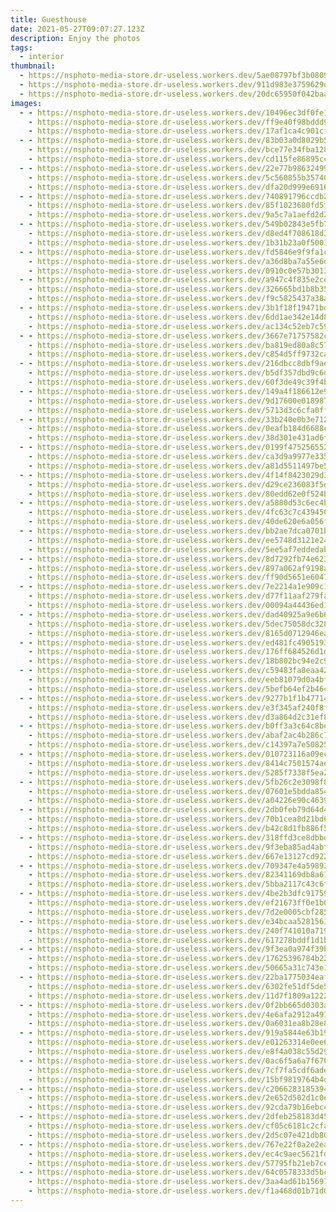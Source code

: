 ```yaml
---
title: Guesthouse
date: 2021-05-27T09:07:27.123Z
description: Enjoy the photos
tags:
  - interior
thumbnail:
  - https://nsphoto-media-store.dr-useless.workers.dev/5ae08797bf3b08098f0c6bed4f8e654cad0644c415b338f504525a69e730a9dd:image/avif
  - https://nsphoto-media-store.dr-useless.workers.dev/911d983e3759629da73c0dc1fa9dec4a2b878fe7b6e3c74144066e8dca1bf0f5:image/webp
  - https://nsphoto-media-store.dr-useless.workers.dev/20dc65950f042baa15c69b21cad5ab57cf66b5ced44bd554f00fb1e5dcd453dc:image/jpeg
images:
  - - https://nsphoto-media-store.dr-useless.workers.dev/10496ec3df0fe17951fffab24892c6bfb09ed3196b3ce17666098a3b59920122:image/avif
    - https://nsphoto-media-store.dr-useless.workers.dev/ff9e40f98bddd9bd1699d15ec696f947af80b8bb361f12dc2539af203a3fdf6d:image/webp
    - https://nsphoto-media-store.dr-useless.workers.dev/17af1ca4c901cfe4e58517603286ec8f857fd833304c0835aeee6ddd09ef9e6c:image/jpeg
  - - https://nsphoto-media-store.dr-useless.workers.dev/83b03a0d8029b5057673af84c428909a028305095f42f774f643c7fc32b76c60:image/avif
    - https://nsphoto-media-store.dr-useless.workers.dev/bce77e34fba1283586a80711f994260ab1eb0e96a474e0c6d488f0903a227e40:image/webp
    - https://nsphoto-media-store.dr-useless.workers.dev/cd115fe86895cc4031dd4cd468269af707d7080d34d6fdf6708bbac4c52eb019:image/jpeg
  - - https://nsphoto-media-store.dr-useless.workers.dev/22e77b9863249945fab193c9576a968adaa26f38c1fecf541602143801f0c527:image/avif
    - https://nsphoto-media-store.dr-useless.workers.dev/5c560855b35740134a8857f21ccd682bfe726c25d83d7ec778ad516605e0e69c:image/webp
    - https://nsphoto-media-store.dr-useless.workers.dev/dfa20d999e69166350a6d1361761d389ff13fd02a7bfcce9adab58c955d3015d:image/jpeg
  - - https://nsphoto-media-store.dr-useless.workers.dev/740891796ccdb29015567bac121e655751d0a35c20783bd9cb6036db77a774bf:image/avif
    - https://nsphoto-media-store.dr-useless.workers.dev/85f1023680fd5f3303ea669c79ca66378e0a1a7fb9aaa5ad6db063cd2b7ac63f:image/webp
    - https://nsphoto-media-store.dr-useless.workers.dev/9a5c7a1aefd2d28c6220f46170966d9072ee9c8e6b76d80059fec59f41d85515:image/jpeg
  - - https://nsphoto-media-store.dr-useless.workers.dev/549b02843e5fb70d31e356c1513dfb28e147b1fce53664f7b657bb485d7dc98a:image/avif
    - https://nsphoto-media-store.dr-useless.workers.dev/d8ed4f708618d33bcc0fd6a4412f38836eff2816e27aa90d562bbc61ebd1df71:image/webp
    - https://nsphoto-media-store.dr-useless.workers.dev/1b31b23a0f5003089a39e7349cfc9ce8302cf9785673dda2e791d562c2bf7b08:image/jpeg
  - - https://nsphoto-media-store.dr-useless.workers.dev/fd5846e9f9fa1c8ecf198f8a8edfdac24eeb90e5ccdca7907a21ee309a5485bd:image/avif
    - https://nsphoto-media-store.dr-useless.workers.dev/a36d8ba7a55e6d74c9393be3d45ba889a0e439c6174fb90c272b89e7a688c39a:image/webp
    - https://nsphoto-media-store.dr-useless.workers.dev/0910c0e57b3013578e4b223bf9e1898b5f1e794847bbf6e1170be5dbd4110b0d:image/jpeg
  - - https://nsphoto-media-store.dr-useless.workers.dev/a947c4f835e2cea3791ec877345d98844aee7acb52541bb08e4b59081c0adede:image/avif
    - https://nsphoto-media-store.dr-useless.workers.dev/326665bd1b8b355375926fd8f73e451ad2aa4e68dcfe6b2e51b614099985962c:image/webp
    - https://nsphoto-media-store.dr-useless.workers.dev/f9c5825437a38a3a4f43e4b58eae602fd2985906684ab0f22204a8eeb9f1b5cf:image/jpeg
  - - https://nsphoto-media-store.dr-useless.workers.dev/3b1f18f19471bdc694654cc3d9f87cfd161d6791672ad6c762168f8178f140a6:image/avif
    - https://nsphoto-media-store.dr-useless.workers.dev/6dd1ae342e14d8c535be36947fc7d2ea219f0b3639b22f405e136956753afc65:image/webp
    - https://nsphoto-media-store.dr-useless.workers.dev/ac134c52eb7c593b1f2db160a59f19e74ae068b1a525ec71f3e3d8bb732dce40:image/jpeg
  - - https://nsphoto-media-store.dr-useless.workers.dev/3667e71757582c697fc64d148ac97d9438f1a3a13f1809f90ae80eaf2dc4aa76:image/avif
    - https://nsphoto-media-store.dr-useless.workers.dev/ba819ed80a8c578dfc2985131a8eeb2b2fb63b6b5ee1273596a0de8a8ab31d79:image/webp
    - https://nsphoto-media-store.dr-useless.workers.dev/c854d5ff9732cad3375aa0537854e926d70a4900cfda1b17ea5a6a4722524012:image/jpeg
  - - https://nsphoto-media-store.dr-useless.workers.dev/216dbcc8dbf9ae134bf4b4bfc36c8232c918cb2ff14d5e2e720b760cc76d6039:image/avif
    - https://nsphoto-media-store.dr-useless.workers.dev/b5df357dbd9c6dbd344afb091250d073722860a4cf96b6c0be76919ff3c860c6:image/webp
    - https://nsphoto-media-store.dr-useless.workers.dev/60f3de49c39f4bef2f55dda731fd3793a93a2d8034062c2ed422fd8f624da41c:image/jpeg
  - - https://nsphoto-media-store.dr-useless.workers.dev/149a4f186612e946f81305059a3cfa054c54f4c52bd3049c0ce1915d155f2a4a:image/avif
    - https://nsphoto-media-store.dr-useless.workers.dev/9d17600e018987fd8b6463a890dcc0bf0b58c6c0a277fd653afdff18b296da52:image/webp
    - https://nsphoto-media-store.dr-useless.workers.dev/5713d3c6cfa0ff7d88fcd0758c84cb5106d4d839a267cd5bbb2fbff8e2e571be:image/jpeg
  - - https://nsphoto-media-store.dr-useless.workers.dev/33b240e0b3e71286a96e0dcfeda91f8ce19862fc99eb74877a4cae082ab164c8:image/avif
    - https://nsphoto-media-store.dr-useless.workers.dev/0eafb184d6688cda89783f724275a15075a57285c83c4fcbaea869d6426d7c7a:image/webp
    - https://nsphoto-media-store.dr-useless.workers.dev/38d301e431ad6f9c36980f341a83c13419deadedef7c26d2959b2cc876fd18be:image/jpeg
  - - https://nsphoto-media-store.dr-useless.workers.dev/0199f47525655253b7642a4900f72b665d51c57366f8d8906809ba4555f14290:image/avif
    - https://nsphoto-media-store.dr-useless.workers.dev/ca3d9a9977e3354bef3b6a1565a132c2e06194aa3939209513c1010d0600b15b:image/webp
    - https://nsphoto-media-store.dr-useless.workers.dev/a81d5511497be5323afef99ead3760ccc701acc622efa7a5c04f3a2b17409fcc:image/jpeg
  - - https://nsphoto-media-store.dr-useless.workers.dev/4f14f8423029d3404aae96d740d11f669c41ed837123f1ad571aab1a0ab61467:image/avif
    - https://nsphoto-media-store.dr-useless.workers.dev/d29ce236083f5d8cbb77295201effc2be2d8d89d5b5bdf6e95495c69ffa1def3:image/webp
    - https://nsphoto-media-store.dr-useless.workers.dev/80edd62e0f524b23ba079d4991533897eb09c20b2bb7cc8d153f984b135c52ee:image/jpeg
  - - https://nsphoto-media-store.dr-useless.workers.dev/a5880d53c6ec4ba21ef1ee9b4e4a9b99f231a07735264df0874ad7c8393c1021:image/avif
    - https://nsphoto-media-store.dr-useless.workers.dev/4fc63c7c43945062af0fb6fe46b506cb51b5f00f637e24ae146d01315e6e3ef3:image/webp
    - https://nsphoto-media-store.dr-useless.workers.dev/40de620e6a056f1d345062b9bdade3cc551f166720912d940d1146dd4528c455:image/jpeg
  - - https://nsphoto-media-store.dr-useless.workers.dev/bb2ae7dca0701bed2c96fb2acd54e6e29e9bf15606925e58eba0df2f6b6f8fb6:image/avif
    - https://nsphoto-media-store.dr-useless.workers.dev/ee5748d3121e241b6286f4d755b99f5c01761a2287e1f09fa44a9941dfdd2dd0:image/webp
    - https://nsphoto-media-store.dr-useless.workers.dev/5ee5af7eddedabd111add9b765c51e0df98a46af660e4f94829e56f3ce30a189:image/jpeg
  - - https://nsphoto-media-store.dr-useless.workers.dev/8d7292fb74e6237b5ea511edfdf79ce1bcff6ead5fabd87798a2e45f3ce920e1:image/avif
    - https://nsphoto-media-store.dr-useless.workers.dev/897a062af9198a92b1b1c71bca90f74c33817f185b890077e52d5650a8d5a6c7:image/webp
    - https://nsphoto-media-store.dr-useless.workers.dev/ff90d5651e6047a543f489efa62512f8e46a0ba3a1ad72c0fe74e4a66a8acdb6:image/jpeg
  - - https://nsphoto-media-store.dr-useless.workers.dev/7e2214a1e909c1bbb1d3236db87d11783ce52b568b51bebb6cffaefb6b27b070:image/avif
    - https://nsphoto-media-store.dr-useless.workers.dev/d77f11aaf279faf2c83ad640520277fa2e589a3ccc529764ebbc306edfeedd4b:image/webp
    - https://nsphoto-media-store.dr-useless.workers.dev/00094a44436ed1ddc86554f7ba69cd3eb7c205144952e21abdfab590f8f4e6c6:image/jpeg
  - - https://nsphoto-media-store.dr-useless.workers.dev/dad40925a9e6b6eb59d210a6d2135f42291da91a31173cfef62c0bad6480652d:image/avif
    - https://nsphoto-media-store.dr-useless.workers.dev/5dec75058dc3289c92a4101fb927bbc0aabb1a270e44df7790c4f2f954de7141:image/webp
    - https://nsphoto-media-store.dr-useless.workers.dev/8165d0712946ead2d3d90ae5adc95dd58e450878be04d5db3b9ba376fd85c634:image/jpeg
  - - https://nsphoto-media-store.dr-useless.workers.dev/ed481fc4905193c93b4d178ac6a34b58ec5f7833a5f388d75266dcbcd6517047:image/avif
    - https://nsphoto-media-store.dr-useless.workers.dev/176ff684526d1d3feb4ab13d5c1eed4ff3458d78c15048f5fb4d2ffee48cf7ee:image/webp
    - https://nsphoto-media-store.dr-useless.workers.dev/18b802bc94e2c9f936c45e6e105fd49414a5af56c3923ffb0967c54401001c82:image/jpeg
  - - https://nsphoto-media-store.dr-useless.workers.dev/c59483fa8eaa427dd4bb44a02273bc0a8b0b620df77eba45897d35eef1eba2f0:image/avif
    - https://nsphoto-media-store.dr-useless.workers.dev/eeb81079d0a4bf173279c047cb86267fc039d72c535cc679e8784ae98363f020:image/webp
    - https://nsphoto-media-store.dr-useless.workers.dev/5befb64ef2b46c9cddfe2f76a5264b72cc6090c9389f9cf982b51a112a151ba8:image/jpeg
  - - https://nsphoto-media-store.dr-useless.workers.dev/9277b1f1b47714833e154d050600be421c9a3115c0241103d095b8a76ee55b4c:image/avif
    - https://nsphoto-media-store.dr-useless.workers.dev/e3f345af240f8f468e1f99f87cf52d88cb32f341d1fa7cef99a5bf7608d8a261:image/webp
    - https://nsphoto-media-store.dr-useless.workers.dev/d3a864d2c31ef83181a5dd801eca423bedf545450681ec49b7f06b618780f43b:image/jpeg
  - - https://nsphoto-media-store.dr-useless.workers.dev/b0ff3a3c64c8bed3cf791169eac96f99469cdf76b0c230880dd71069327a544a:image/avif
    - https://nsphoto-media-store.dr-useless.workers.dev/abaf2ac4b286c7d49ecbed706e1b70576840c2b93c0273d5edc54e211e479264:image/webp
    - https://nsphoto-media-store.dr-useless.workers.dev/c14397a7e508258c6cd7e43cc07a7d8d4c6ab9dd4b43ce215d4f11edb4ed177c:image/jpeg
  - - https://nsphoto-media-store.dr-useless.workers.dev/010723116a09eccd6ec31d0a64baf32ad224f27703447df3cc710da4a2141d3c:image/avif
    - https://nsphoto-media-store.dr-useless.workers.dev/8414c7501574aebfb0bb341fdae9a7bd933e1df610781b5bd3037d13240d268b:image/webp
    - https://nsphoto-media-store.dr-useless.workers.dev/5285f7338f5ea2fc65ed63a829b76b8491ea697390afbe143bacb60149f08913:image/jpeg
  - - https://nsphoto-media-store.dr-useless.workers.dev/5fb26c2e3098f83220fefeb8fad6f9b0bf158338c237aad27e3e0de66791fccd:image/avif
    - https://nsphoto-media-store.dr-useless.workers.dev/07601e5bdda854a887ced64c316af7e097aed95c4d3375bb1fd513dfe1cad7be:image/webp
    - https://nsphoto-media-store.dr-useless.workers.dev/a04226e90c46391269c5e8b96a827a72fc68a853788bbdadddae3976aa2158db:image/jpeg
  - - https://nsphoto-media-store.dr-useless.workers.dev/2db0feb79d64d4ca93f66ed6bd6e6136729c7f8d52ccaf2a59a2c64691afd485:image/avif
    - https://nsphoto-media-store.dr-useless.workers.dev/70b1cea8d21bd6a2cd97cb8dfae83a9b805daee6d2e4eb33b6fece1b7708f485:image/webp
    - https://nsphoto-media-store.dr-useless.workers.dev/b42c8d1fb886f591218ae238106e33865c72937e6d9c47806d3bff39f57c5ce9:image/jpeg
  - - https://nsphoto-media-store.dr-useless.workers.dev/318ffd3ce8dbbda6a36b8ff027396061176d4738ed718d9907a75a1c84bb1c75:image/avif
    - https://nsphoto-media-store.dr-useless.workers.dev/9f3eba85ad4abf512412216aebc405499028cc4c9c4b085e368eb133028011a9:image/webp
    - https://nsphoto-media-store.dr-useless.workers.dev/667e13127cd922e79d50f7a4234943985a4c8d26b7442f4aaf33ebf10aea07b7:image/jpeg
  - - https://nsphoto-media-store.dr-useless.workers.dev/709347e4a598934d0cef531eeb9451ca7e1552fc3058248152ea29b2deb83819:image/avif
    - https://nsphoto-media-store.dr-useless.workers.dev/82341169db8a61772c83d8edd29993e332d5ccaad1a923d40c783dd6d4294dfd:image/webp
    - https://nsphoto-media-store.dr-useless.workers.dev/5bba2117c43c6f4deb8855f4ffba52c71fad2558e2e406be31221ea0fc67a580:image/jpeg
  - - https://nsphoto-media-store.dr-useless.workers.dev/4be2b3dfc91759bdaf46d70f1e49588ebdd22803a612adbc7fa9ab0917d78890:image/avif
    - https://nsphoto-media-store.dr-useless.workers.dev/ef21673ff0e1b0ae5d121d7f92296218792461b246ebf40ab85b7f7a93c0a1bc:image/webp
    - https://nsphoto-media-store.dr-useless.workers.dev/7d2e0005cbf285800493c6d9487ddb3ad2d6d472bc11284d3722f5be0c2878fb:image/jpeg
  - - https://nsphoto-media-store.dr-useless.workers.dev/e34bcaa52815619b0ebfca90f066c5018d19ca4cae599e3abcb4023acfb8a75a:image/avif
    - https://nsphoto-media-store.dr-useless.workers.dev/240f741010a71965237bbc25b8ea780ba929ccdf089aab35f06787e4132a5598:image/webp
    - https://nsphoto-media-store.dr-useless.workers.dev/617278bddf1d1b76612d4eb5a2f23f0d4cd37eb429760a12d9bb2397f9fe14db:image/jpeg
  - - https://nsphoto-media-store.dr-useless.workers.dev/9f3ea0a974f39be6c81a3e22d38961a2eb6d1de2c884abba0fab42bb8a6afe60:image/avif
    - https://nsphoto-media-store.dr-useless.workers.dev/17625396784b22ef7b2c011a0848b9d1c925ef62e412c39b1a4b5f813d629496:image/webp
    - https://nsphoto-media-store.dr-useless.workers.dev/50665a31c743e1f8c6991ee7a2bc7f137fcf33e1d8862d75c464cb5c30c878a8:image/jpeg
  - - https://nsphoto-media-store.dr-useless.workers.dev/22ba1775034eafc8c26740d98ed59e06ac41f2671ca54196b505d51049d19517:image/avif
    - https://nsphoto-media-store.dr-useless.workers.dev/6302fe51df5de56b5683169f8195a2a9922c41e4c8c4971bad13477dea363dab:image/webp
    - https://nsphoto-media-store.dr-useless.workers.dev/11d7f1809a12220c0cb31eed535e1110ed88b0c6a034323742ba0b225c2fb09c:image/jpeg
  - - https://nsphoto-media-store.dr-useless.workers.dev/0f2bb665d0303abab96aa40135f298c5aa2f623a3c9832379b04904e28baf836:image/avif
    - https://nsphoto-media-store.dr-useless.workers.dev/4e6afa2912a497b76b1c985587c578d5bb4ad02276e9ddfe45339216c76652aa:image/webp
    - https://nsphoto-media-store.dr-useless.workers.dev/0a6031ea8b28e826b4ac8e771b8112d62048a7679554d28afca8023feefbe7f7:image/jpeg
  - - https://nsphoto-media-store.dr-useless.workers.dev/919a5844e63b19303d93fe9c8b0fb9a7b09842e0f58fd26482f41eb8e785ea2e:image/avif
    - https://nsphoto-media-store.dr-useless.workers.dev/e01263314e0ee6093186216f94e017c47dd34386a9c8d18debba0733ea58359d:image/webp
    - https://nsphoto-media-store.dr-useless.workers.dev/e8f4a038c55d29cc83f698a7a0bc436a7cf74b6bf89a5dfac622d2ff71abc3e3:image/jpeg
  - - https://nsphoto-media-store.dr-useless.workers.dev/0ac6f5a6a7f670cefb13835bf8093e19e4aa1062d0a211af68ff1e7e7f03c8ce:image/avif
    - https://nsphoto-media-store.dr-useless.workers.dev/7cf7fa5cdf6ade46bbaca8838bab6a85fdb6d82d3b16dbbef02b5265e570d923:image/webp
    - https://nsphoto-media-store.dr-useless.workers.dev/15bf9819764b4d28fa3936099af90e89050995791cf78fc92806eb8b13f1a2a7:image/jpeg
  - - https://nsphoto-media-store.dr-useless.workers.dev/c2066283185394620ef0af2b5c3578a1ebe47d96cc131294f4333ceefc7d289a:image/avif
    - https://nsphoto-media-store.dr-useless.workers.dev/2e652d502d1c0edba4efcf1c95b1945fdf80c88b9a17685c903c5492028a315b:image/webp
    - https://nsphoto-media-store.dr-useless.workers.dev/92cda79b16ebc434c1c4a9162519577f809e8bc4c57d00ff695f99d3000f43e6:image/jpeg
  - - https://nsphoto-media-store.dr-useless.workers.dev/2dfeb258183d45b3ff99637d090382710005bc198255ab13dc9291ec2b558027:image/avif
    - https://nsphoto-media-store.dr-useless.workers.dev/cf05c6181c2cfa76d33cae39e97c764e379076affa5cb4e8b6eb40635166252e:image/webp
    - https://nsphoto-media-store.dr-useless.workers.dev/2d5c07e421db80b8b779c423803565081ecfe81c81eb4bdab283e0a6fb5e5d26:image/jpeg
  - - https://nsphoto-media-store.dr-useless.workers.dev/767e22f0a2e2ea0307475f488262aa029f00bba666a5bb4fd4c39f92fd2146c2:image/avif
    - https://nsphoto-media-store.dr-useless.workers.dev/ec4c9aec5621fd68ced92149b26e8d5af9873dca58c28f890271714d0948ee55:image/webp
    - https://nsphoto-media-store.dr-useless.workers.dev/57795fb21eb7ce77408cbc6866ff3b554b26ba53744bb27d646a87dd4042be1d:image/jpeg
  - - https://nsphoto-media-store.dr-useless.workers.dev/64c0578333d5bcaafb511a42a689773ad0a0fd2aaad19e2e2030d42288f32586:image/avif
    - https://nsphoto-media-store.dr-useless.workers.dev/3aa4ad61b156975c43fc8e6db6541b07ddc433189235606d9202be8b8a88cf7b:image/webp
    - https://nsphoto-media-store.dr-useless.workers.dev/f1a468d01b71d0e518756bcf79ce639e1ef8183ce2e9585031a5aca21302b6bd:image/jpeg
---
```

